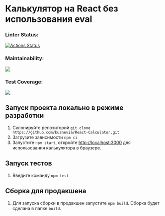 # Калькулятор на React без использования eval

### Linter Status:
[![Actions Status](https://github.com/kuznevia/calc/workflows/Linter/badge.svg)](https://github.com/kuznevia/calc/actions)

### Maintainability:
<a href="https://codeclimate.com/github/kuznevia/calc/maintainability"><img src="https://api.codeclimate.com/v1/badges/f660c37f4f9bf8076f59/maintainability" /></a>

### Test Coverage: 
<a href="https://codeclimate.com/github/kuznevia/calc/test_coverage"><img src="https://api.codeclimate.com/v1/badges/f660c37f4f9bf8076f59/test_coverage" /></a>

## Запуск проекта локально в режиме разработки

1. Склонируйте репозиторий `git clone https://github.com/kuznevia/React-Calculator.git`
2. Загрузите зависимости `npm ci`
3. Запустите `npm start`, откройте [http://localhost:3000](http://localhost:3000) для использования калькулятора в браузере.

## Запуск тестов

1. Введите команду `npm test`

## Сборка для продакшена

1. Для запуска сборки в продакшен запустите `npm build`. Сборка будет сделана в папке `build`.